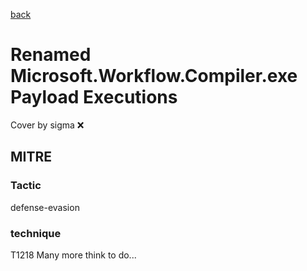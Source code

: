 [back](../index.md)
# Renamed Microsoft.Workflow.Compiler.exe Payload Executions
Cover by sigma :x: 
## MITRE
### Tactic
defense-evasion
### technique
T1218
Many more think to do...
